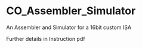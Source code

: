 # CO_Assembler_Simulator

An Assembler and Simulator for a 16bit custom ISA

Further details in Instruction pdf
